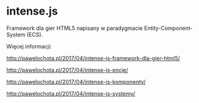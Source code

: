 # intense.js
Framework dla gier HTML5 napisany w paradygmacie Entity-Component-System (ECS).

Więcej informacji: 

http://pawelochota.pl/2017/04/intense-js-framework-dla-gier-html5/

http://pawelochota.pl/2017/04/intense-js-encje/

http://pawelochota.pl/2017/04/intense-js-komponenty/

http://pawelochota.pl/2017/04/intense-js-systemy/
